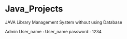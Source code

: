 # Java_Projects
JAVA Library Management System without using Database

Admin 
    User_name : User_name
    password : 1234
